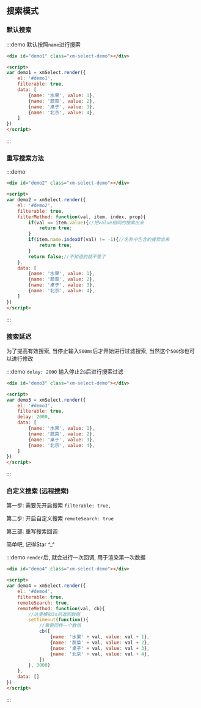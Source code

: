 ## 搜索模式



### 默认搜索

:::demo 默认按照`name`进行搜索
```html
<div id="demo1" class="xm-select-demo"></div>

<script>
var demo1 = xmSelect.render({
    el: '#demo1', 
    filterable: true,
    data: [
        {name: '水果', value: 1},
        {name: '蔬菜', value: 2},
        {name: '桌子', value: 3},
        {name: '北京', value: 4},
    ]
})
</script>
```
:::


### 重写搜索方法

:::demo 
```html
<div id="demo2" class="xm-select-demo"></div>

<script>
var demo2 = xmSelect.render({
    el: '#demo2', 
    filterable: true,
    filterMethod: function(val, item, index, prop){
        if(val == item.value){//把value相同的搜索出来
            return true;
        }
        if(item.name.indexOf(val) != -1){//名称中包含的搜索出来
            return true;
        }
        return false;//不知道的就不管了
    },
    data: [
        {name: '水果', value: 1},
        {name: '蔬菜', value: 2},
        {name: '桌子', value: 3},
        {name: '北京', value: 4},
    ]
})
</script>
```
:::


### 搜索延迟

为了提高有效搜索, 当停止输入`500ms`后才开始进行过滤搜索, 当然这个`500`你也可以进行修改

:::demo `delay: 2000` 输入停止2s后进行搜索过滤
```html
<div id="demo3" class="xm-select-demo"></div>

<script>
var demo3 = xmSelect.render({
    el: '#demo3', 
    filterable: true,
    delay: 2000,
    data: [
        {name: '水果', value: 1},
        {name: '蔬菜', value: 2},
        {name: '桌子', value: 3},
        {name: '北京', value: 4},
    ]
})
</script>
```
:::


### 自定义搜索 (远程搜索)

第一步: 需要先开启搜索 `filterable: true,`

第二步: 开启自定义搜索 `remoteSearch: true`

第三部: 重写搜索回调

简单吧, 记得Star ^_^

:::demo `render`后, 就会进行一次回调, 用于渲染第一次数据
```html
<div id="demo4" class="xm-select-demo"></div>

<script>
var demo4 = xmSelect.render({
    el: '#demo4', 
    filterable: true,
    remoteSearch: true,
    remoteMethod: function(val, cb){
        //这里模拟3s后返回数据
        setTimeout(function(){
            //需要回传一个数组
            cb([
                {name: '水果' + val, value: val + 1},
                {name: '蔬菜' + val, value: val + 2},
                {name: '桌子' + val, value: val + 3},
                {name: '北京' + val, value: val + 4},
            ])
        }, 3000)
    },
    data: []
})
</script>
```
:::
